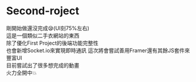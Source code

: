 ﻿# Second-roject  
剛開始做還沒完成😪(UI刻75%左右)  
這是一個類似二手衣網站的東西  
除了優化First Project的後端功能完整性  
也會新增Socket.io來實現即時通訊
這次將會嘗試善用Framer還有其餘JS套件來豐富UI  
目前嘗試出了很多想完成的動畫  
火力全開中💥




